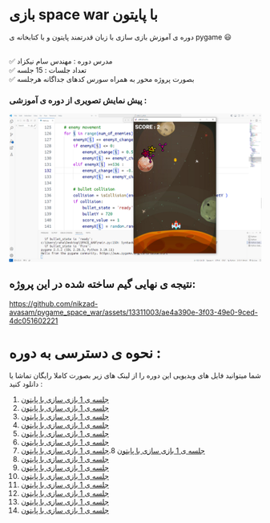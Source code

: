 # بازی space war با پایتون 

دوره ی آموزش بازی سازی با زبان قدرتمند پایتون و با کتابخانه ی pygame 😃 

<br>✅ مدرس دوره : مهندس سام نیکزاد
<br>✅ تعداد جلسات : 15 جلسه 
<br>✅ بصورت پروژه محور به همراه سورس کدهای جداگانه هرجلسه 
<br>

### پیش نمایش تصویری از دوره ی آموزشی : 



![بازی سازی با پایتون](https://raw.githubusercontent.com/nikzad-avasam/pygame_space_war/main/space_war_shot2.png)

## نتیجه ی نهایی گیم ساخته شده در این پروژه:



https://github.com/nikzad-avasam/pygame_space_war/assets/13311003/ae4a390e-3f03-49e0-9ced-4dc051602221

# نحوه ی دسترسی به دوره : 
شما میتوانید فایل های ویدیویی این دوره را از لینک های زیر بصورت کاملا رایگان تماشا یا دانلود کنید : 
<br>

 1. <a href="https://www.aparat.com/video/video/embed/videohash/u52Rx/vt/frame" target="_blank">جلسه ی 1 بازی سازی با پایتون</a>
 2. <a href="https://www.aparat.com/video/video/embed/videohash/u52Rx/vt/frame" target="_blank">جلسه ی 1 بازی سازی با پایتون</a>
 3. <a href="https://www.aparat.com/video/video/embed/videohash/u52Rx/vt/frame" target="_blank">جلسه ی 1 بازی سازی با پایتون</a>
 4. <a href="https://www.aparat.com/video/video/embed/videohash/u52Rx/vt/frame" target="_blank">جلسه ی 1 بازی سازی با پایتون</a>
 5. <a href="https://www.aparat.com/video/video/embed/videohash/u52Rx/vt/frame" target="_blank">جلسه ی 1 بازی سازی با پایتون</a>
 6. <a href="https://www.aparat.com/video/video/embed/videohash/u52Rx/vt/frame" target="_blank">جلسه ی 1 بازی سازی با پایتون</a>
 7. <a href="https://www.aparat.com/video/video/embed/videohash/u52Rx/vt/frame" target="_blank">جلسه ی 1 بازی سازی با پایتون</a>
 8.<a href="https://www.aparat.com/video/video/embed/videohash/u52Rx/vt/frame" target="_blank">جلسه ی 1 بازی سازی با پایتون</a>
 9. <a href="https://www.aparat.com/video/video/embed/videohash/u52Rx/vt/frame" target="_blank">جلسه ی 1 بازی سازی با پایتون</a>
 10. <a href="https://www.aparat.com/video/video/embed/videohash/u52Rx/vt/frame" target="_blank">جلسه ی 1 بازی سازی با پایتون</a>
 11. <a href="https://www.aparat.com/video/video/embed/videohash/u52Rx/vt/frame" target="_blank">جلسه ی 1 بازی سازی با پایتون</a>
 12. <a href="https://www.aparat.com/video/video/embed/videohash/u52Rx/vt/frame" target="_blank">جلسه ی 1 بازی سازی با پایتون</a> 
 13. <a href="https://www.aparat.com/video/video/embed/videohash/u52Rx/vt/frame" target="_blank">جلسه ی 1 بازی سازی با پایتون</a>
 14. <a href="https://www.aparat.com/video/video/embed/videohash/u52Rx/vt/frame" target="_blank">جلسه ی 1 بازی سازی با پایتون</a>
 15. <a href="https://www.aparat.com/video/video/embed/videohash/u52Rx/vt/frame" target="_blank">جلسه ی 1 بازی سازی با پایتون</a>

